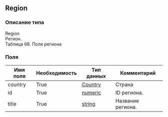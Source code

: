 
## Region

### Описание типа
Region<br/>Регион.<br/>Таблица 68. Поля региона<br/>
### Поля

| Имя поля | Необходимость | Тип данных | Комментарий |
|---|---|---|---|
|country|True|[Country](/docs/types/Country.md)|Страна<br/>|
|id|True|[numeric](/docs/types/numeric.md)|ID региона.<br/>|
|title|True|[string](/docs/types/string.md)|Название региона.<br/>|
